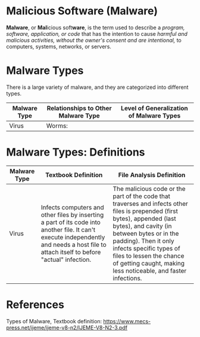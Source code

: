 # Malicious Software (Malware)

**Malware**, or **Mal**icious soft**ware**, is the term used to describe a *program, software, application, or code* that has the intention to cause *harmful and malicious activities, without the owner's consent and are intentional,* to computers, systems, networks, or servers.

# Malware Types
There is a large variety of malware, and they are categorized into different types.

| Malware Type | Relationships to Other Malware Type | Level of Generalization of Malware Types | 
| ---          | ---                                 | ---                                      |
| Virus        | Worms: 

# Malware Types: Definitions
| Malware Type | Textbook Definition | File Analysis Definition |
| ---          | ---        | ---           |
| Virus        | Infects computers and other files by inserting a part of its code into another file. It can't execute independently and needs a host file to attach itself to before "actual" infection. | The malicious code or the part of the code that traverses and infects other files is prepended (first bytes), appended (last bytes),  and cavity (in between bytes or in the padding). Then it only infects specific types of files to lessen the chance of getting caught, making less noticeable, and faster infections.



# References
Types of Malware, Textbook definition: https://www.mecs-press.net/ijeme/ijeme-v8-n2/IJEME-V8-N2-3.pdf
